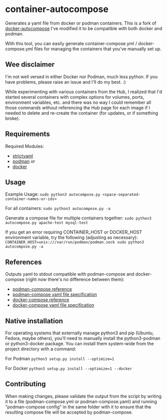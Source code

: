 # container-autocompose
Generates a yaml file from docker or podman containers.
This is a fork of [docker-autocompose](https://github.com/Red5d/docker-autocompose) 
I've modified it to be compatible with both docker and podman.

With this tool, you can easily generate container-compose.yml / docker-compose.yml files for managing the containers that you've manually set up.
## Wee disclaimer
I'm not well versed in either Docker nor Podman, much less python.
If you have problems, please raise an issue and I'll do my best. :)

While experimenting with various containers from the Hub, I realized that I'd started several containers with complex options for volumes, ports, environment variables, etc. and there was no way I could remember all those commands without referencing the Hub page for each image if I needed to delete and re-create the container (for updates, or if something broke).

## Requirements
Required Modules:
* [strictyaml](https://pypi.org/project/strictyaml/)
* [podman](https://pypi.python.org/project/podman) or
* [docker](https://pypi.python.org/project/docker)

## Usage
Example Usage:
```sudo python3 autocompose.py <space-separated-container-names-or-ids>```

For all containers:
```sudo python3 autocompose.py -a```

Generate a compose file for multiple containers together:
```sudo python3 autocompose.py apache-test mysql-test```

If you get an error requiring CONTAINER_HOST or DOCKER_HOST environment variable, try the following (adjusting as necessary):
```CONTAINER_HOST=unix:///var/run/podman/podman.sock sudo python3 autocompose.py -a```

## References
Outputs yaml to stdout compatible with podman-compose and docker-compose (right now there's no difference between them):
* [podman-compose reference](https://github.com/docker/compose)
* [podman-compose yaml file specification](https://docs.docker.com/compose/compose-file/compose-file-v3/)
* [docker-compose reference](https://github.com/containers/podman-compose)
* [docker-compose yaml file specification](https://github.com/compose-spec/compose-spec/blob/master/spec.md)

## Native installation
For operating systems that externally manage python3 and pip (Ubuntu, Fedora, maybe others), you'll need to manually install the python3-podman or python3-docker package.
You can install them system-wide from the project directory with a command:

For Podman
```python3 setup.py install --optimize=1```

For Docker
```python3 setup.py install --optimize=1 --docker```
    
## Contributing

When making changes, please validate the output from the script by writing it to a file (podman-compose.yml or podman-compose.yaml) and running "podman-compose config" in the same folder with it to ensure that the resulting compose file will be accepted by podman-compose.
